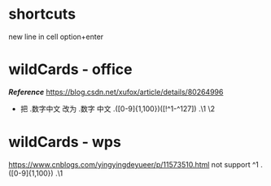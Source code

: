 
# shortcuts
new line in cell                option+enter

# wildCards - office
***Reference*** https://blog.csdn.net/xufox/article/details/80264996
+ 把  .数字中文  改为 .数字 中文
\.([0-9]{1,100})([!^1-^127])
.\1 \2

# wildCards - wps
https://www.cnblogs.com/yingyingdeyueer/p/11573510.html
not support ^1
\.([0-9]{1,100})
.\1